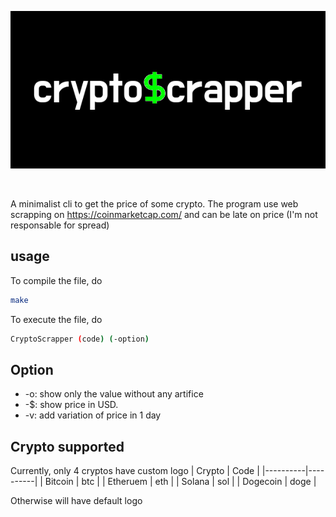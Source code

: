 <p align="center">
    <img src="image/logo.png", alt ="Crypto$crapper">
</p><br/>

A minimalist cli to get the price of some crypto.
The program use web scrapping on https://coinmarketcap.com/ and can be late on price (I'm not responsable for spread)
## usage
To compile the file, do
```bash
make
```
To execute the file, do
```bash
CryptoScrapper (code) (-option)
```
## Option

- -o: show only the value without any artifice 
- -$: show price in USD.
- -v: add variation of price in 1 day 



## Crypto supported
Currently, only 4 cryptos have custom logo
| Crypto | Code | 
|----------|----------|
| Bitcoin  | btc   | 
| Etheruem  | eth |
| Solana   | sol   | 
| Dogecoin   | doge   | 

Otherwise will have default logo
